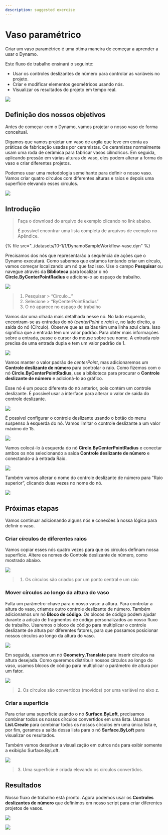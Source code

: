 ```yaml
---
description: suggested exercise
---
```


# Vaso paramétrico

Criar um vaso paramétrico é uma ótima maneira de começar a aprender a usar o Dynamo.

Este fluxo de trabalho ensinará o seguinte:

* Usar os controles deslizantes de número para controlar as variáveis no projeto.
* Criar e modificar elementos geométricos usando nós.
* Visualizar os resultados do projeto em tempo real.

![](../../1\_introduction/images/1-2/vase1.gif)

## Definição dos nossos objetivos

Antes de começar com o Dynamo, vamos projetar o nosso vaso de forma conceitual.

Digamos que vamos projetar um vaso de argila que leve em conta as práticas de fabricação usadas por ceramistas. Os ceramistas normalmente usam uma roda de cerâmica para fabricar vasos cilíndricos. Em seguida, aplicando pressão em várias alturas do vaso, eles podem alterar a forma do vaso e criar diferentes projetos.

Podemos usar uma metodologia semelhante para definir o nosso vaso. Vamos criar quatro círculos com diferentes alturas e raios e depois uma superfície elevando esses círculos.

![](../images/10-1/1/vase2.png)

## Introdução

> Faça o download do arquivo de exemplo clicando no link abaixo.
>
> É possível encontrar uma lista completa de arquivos de exemplo no Apêndice.

{% file src="../datasets/10-1/1/DynamoSampleWorkflow-vase.dyn" %}

Precisamos dos nós que representarão a sequência de ações que o Dynamo executará. Como sabemos que estamos tentando criar um círculo, vamos começar localizando um nó que faz isso. Use o campo **Pesquisar** ou navegue através da **Biblioteca** para localizar o nó **Circle.ByCenterPointRadius** e adicione-o ao espaço de trabalho.

![](../images/10-1/1/vase8.png)

> 1. Pesquisar > “Círculo...”
> 2. Selecione > “ByCenterPointRadius”
> 3. O nó aparece no espaço de trabalho

Vamos dar uma olhada mais detalhada nesse nó. No lado esquerdo, encontram-se as entradas do nó (_centerPoint_ e _raio_) e, no lado direito, a saída do nó (Círculo). Observe que as saídas têm uma linha azul clara. Isso significa que a entrada tem um valor padrão. Para obter mais informações sobre a entrada, passe o cursor do mouse sobre seu nome. A entrada _raio_ precisa de uma entrada dupla e tem um valor padrão de 1.

![](../images/10-1/1/vase10.png)

Vamos manter o valor padrão de _centerPoint_, mas adicionaremos um **Controle deslizante de número** para controlar o raio. Como fizemos com o nó **Circle.ByCenterPointRadius**, use a biblioteca para procurar o **Controle deslizante de número** e adicioná-lo ao gráfico.

Esse nó é um pouco diferente do nó anterior, pois contém um controle deslizante. É possível usar a interface para alterar o valor de saída do controle deslizante.

![](../images/10-1/1/vase13\(1\).gif)

É possível configurar o controle deslizante usando o botão do menu suspenso à esquerda do nó. Vamos limitar o controle deslizante a um valor máximo de 15.

![](../images/10-1/1/vase11.png)

Vamos colocá-lo à esquerda do nó **Circle.ByCenterPointRadius** e conectar ambos os nós selecionando a saída **Controle deslizante de número** e conectando-a à entrada Raio.

![](../images/10-1/1/vase12.png)

Também vamos alterar o nome do controle deslizante de número para “Raio superior”, clicando duas vezes no nome do nó.

![](../images/10-1/1/vase14.png)

## Próximas etapas

Vamos continuar adicionando alguns nós e conexões à nossa lógica para definir o vaso.

### Criar círculos de diferentes raios

Vamos copiar esses nós quatro vezes para que os círculos definam nossa superfície. Altere os nomes do Controle deslizante de número, como mostrado abaixo.

![](<../images/10-1/1/vase4 (1).png>)

> 1. Os círculos são criados por um ponto central e um raio

### Mover círculos ao longo da altura do vaso

Falta um parâmetro-chave para o nosso vaso: a altura. Para controlar a altura do vaso, criamos outro controle deslizante de número. Também adicionamos um nó **Bloco de código**. Os blocos de código podem ajudar durante a adição de fragmentos de código personalizados ao nosso fluxo de trabalho. Usaremos o bloco de código para multiplicar o controle deslizante de altura por diferentes fatores, para que possamos posicionar nossos círculos ao longo da altura do vaso.

![](../images/10-1/1/vase15\(1\).png)

Em seguida, usamos um nó **Geometry.Translate** para inserir círculos na altura desejada. Como queremos distribuir nossos círculos ao longo do vaso, usamos blocos de código para multiplicar o parâmetro de altura por um fator.

![](../images/10-1/1/vase5.png)

> 2\. Os círculos são convertidos (movidos) por uma variável no eixo z.

### Criar a superfície

Para criar uma superfície usando o nó **Surface.ByLoft**, precisamos combinar todos os nossos círculos convertidos em uma lista. Usamos **List.Create** para combinar todos os nossos círculos em uma única lista e, por fim, geramos a saída dessa lista para o nó **Surface.ByLoft** para visualizar os resultados.

Também vamos desativar a visualização em outros nós para exibir somente a exibição Surface.ByLoft.

![](<../images/10-1/1/vase6 (1).png>)

> 3\. Uma superfície é criada elevando os círculos convertidos.

## Resultados

Nosso fluxo de trabalho está pronto. Agora podemos usar os **Controles deslizantes de número** que definimos em nosso script para criar diferentes projetos de vasos.

![](../../1\_introduction/images/1-2/vase1.gif)

![](../images/10-1/1/vase7.png)
